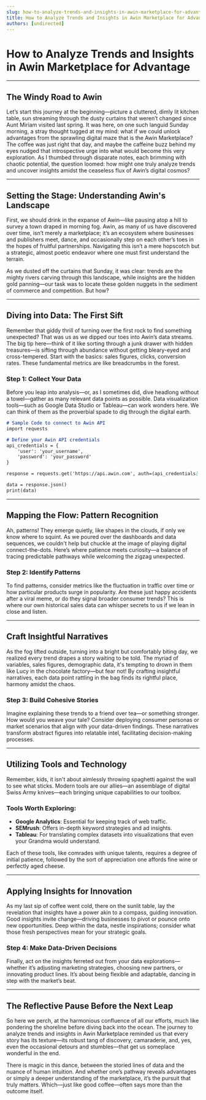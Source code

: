 ```yaml
---
slug: how-to-analyze-trends-and-insights-in-awin-marketplace-for-advantage
title: How to Analyze Trends and Insights in Awin Marketplace for Advantage
authors: [undirected]
---
```



# How to Analyze Trends and Insights in Awin Marketplace for Advantage

---

## The Windy Road to Awin 

Let’s start this journey at the beginning—picture a cluttered, dimly lit kitchen table, sun streaming through the dusty curtains that weren’t changed since Aunt Miriam visited last spring. It was here, on one such languid Sunday morning, a stray thought tugged at my mind: what if we could unlock advantages from the sprawling digital maze that is the Awin Marketplace? The coffee was just right that day, and maybe the caffeine buzz behind my eyes nudged that introspective urge into what would become this very exploration. As I thumbed through disparate notes, each brimming with chaotic potential, the question loomed: how might one truly analyze trends and uncover insights amidst the ceaseless flux of Awin’s digital cosmos?

---

## Setting the Stage: Understanding Awin's Landscape

First, we should drink in the expanse of Awin—like pausing atop a hill to survey a town draped in morning fog. Awin, as many of us have discovered over time, isn’t merely a marketplace; it’s an ecosystem where businesses and publishers meet, dance, and occasionally step on each other’s toes in the hopes of fruitful partnerships. Navigating this isn’t a mere hopscotch but a strategic, almost poetic endeavor where one must first understand the terrain.

As we dusted off the curtains that Sunday, it was clear: trends are the mighty rivers carving through this landscape, while insights are the hidden gold panning—our task was to locate these golden nuggets in the sediment of commerce and competition. But how?

---

## Diving into Data: The First Sift

Remember that giddy thrill of turning over the first rock to find something unexpected? That was us as we dipped our toes into Awin’s data streams. The big tip here—think of it like sorting through a junk drawer with hidden treasures—is sifting through abundance without getting bleary-eyed and cross-tempered. Start with the basics: sales figures, clicks, conversion rates. These fundamental metrics are like breadcrumbs in the forest.

### Step 1: Collect Your Data

Before you leap into analysis—or, as I sometimes did, dive headlong without a towel—gather as many relevant data points as possible. Data visualization tools—such as Google Data Studio or Tableau—can work wonders here. We can think of them as the proverbial spade to dig through the digital earth.

```markdown
# Sample Code to connect to Awin API
import requests

# Define your Awin API credentials
api_credentials = {
    'user': 'your_username',
    'password': 'your_password'
}

response = requests.get('https://api.awin.com', auth=(api_credentials['user'], api_credentials['password']))

data = response.json()
print(data)
```

---

## Mapping the Flow: Pattern Recognition

Ah, patterns! They emerge quietly, like shapes in the clouds, if only we know where to squint. As we poured over the dashboards and data sequences, we couldn't help but chuckle at the image of playing digital connect-the-dots. Here’s where patience meets curiosity—a balance of tracing predictable pathways while welcoming the zigzag unexpected.

### Step 2: Identify Patterns

To find patterns, consider metrics like the fluctuation in traffic over time or how particular products surge in popularity. Are these just happy accidents after a viral meme, or do they signal broader consumer trends? This is where our own historical sales data can whisper secrets to us if we lean in close and listen.

---

## Craft Insightful Narratives 

As the fog lifted outside, turning into a bright but comfortably biting day, we realized every trend drapes a story waiting to be told. The myriad of variables, sales figures, demographic data, it's tempting to drown in them like Lucy in the chocolate factory—but fear not! By crafting insightful narratives, each data point rattling in the bag finds its rightful place, harmony amidst the chaos.

### Step 3: Build Cohesive Stories

Imagine explaining these trends to a friend over tea—or something stronger. How would you weave your tale? Consider deploying consumer personas or market scenarios that align with your data-driven findings. These narratives transform abstract figures into relatable intel, facilitating decision-making processes.

---

## Utilizing Tools and Technology

Remember, kids, it isn't about aimlessly throwing spaghetti against the wall to see what sticks. Modern tools are our allies—an assemblage of digital Swiss Army knives—each bringing unique capabilities to our toolbox.

### Tools Worth Exploring:

- **Google Analytics**: Essential for keeping track of web traffic.
- **SEMrush**: Offers in-depth keyword strategies and ad insights.
- **Tableau**: For translating complex datasets into visualizations that even your Grandma would understand.

Each of these tools, like comrades with unique talents, requires a degree of initial patience, followed by the sort of appreciation one affords fine wine or perfectly aged cheese.

---

## Applying Insights for Innovation

As my last sip of coffee went cold, there on the sunlit table, lay the revelation that insights have a power akin to a compass, guiding innovation. Good insights invite change—driving businesses to pivot or pounce onto new opportunities. Deep within the data, nestle inspirations; consider what those fresh perspectives mean for your strategic goals.

### Step 4: Make Data-Driven Decisions 

Finally, act on the insights ferreted out from your data explorations—whether it’s adjusting marketing strategies, choosing new partners, or innovating product lines. It’s about being flexible and adaptable, dancing in step with the market’s beat.

---

## The Reflective Pause Before the Next Leap

So here we perch, at the harmonious confluence of all our efforts, much like pondering the shoreline before diving back into the ocean. The journey to analyze trends and insights in Awin Marketplace reminded us that every story has its texture—its robust tang of discovery, camaraderie, and, yes, even the occasional detours and stumbles—that get us someplace wonderful in the end.

There is magic in this dance, between the storied lines of data and the nuance of human intuition. And whether one’s pathway reveals advantages or simply a deeper understanding of the marketplace, it’s the pursuit that truly matters. Which—just like good coffee—often says more than the outcome itself.